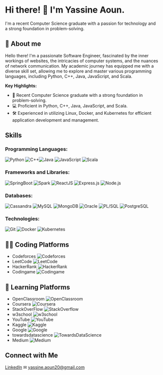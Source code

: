 # Hi there! 👋 I'm Yassine Aoun.

I'm a recent Computer Science graduate with a passion for technology and a strong foundation in problem-solving.

## 💬 About me 

Hello there! I'm a passionate Software Engineer, fascinated by the inner workings of websites, the intricacies of computer systems, and the nuances of network communication. My academic journey has equipped me with a diverse skill set, allowing me to explore and master various programming languages, including Python, C++, Java, JavaScript, and Scala.

**Key Highlights:**
- 🚀 Recent Computer Science graduate with a strong foundation in problem-solving.
- 💻 Proficient in Python, C++, Java, JavaScript, and Scala.
- 🛠️ Experienced in utilizing Linux, Docker, and Kubernetes for efficient application development and management.

## Skills

### Programming Languages:
![Python](https://img.shields.io/badge/Python-blue?style=for-the-badge&logo=python&logoWidth=30)
![C++](https://img.shields.io/badge/C++-orange?style=for-the-badge&logo=c%2B%2B&logoWidth=30)![Java](https://img.shields.io/badge/Java-orange?style=for-the-badge&logo=java&logoWidth=30)
![JavaScript](https://img.shields.io/badge/JavaScript-orange?style=for-the-badge&logo=javascript&logoWidth=30)
![Scala](https://img.shields.io/badge/Scala-orange?style=for-the-badge&logo=scala&logoWidth=30)

### Frameworks and Libraries:
![SpringBoot](https://img.shields.io/badge/SpringBoot-green?style=for-the-badge&logo=spring&logoWidth=30)
![Spark](https://img.shields.io/badge/Spark-yellow?style=for-the-badge&logo=apache-spark&logoWidth=30)
![ReactJS](https://img.shields.io/badge/ReactJS-blue?style=for-the-badge&logo=react&logoWidth=30)
![Express.js](https://img.shields.io/badge/Express.js-grey?style=for-the-badge&logo=express&logoWidth=30)
![Node.js](https://img.shields.io/badge/Node.js-green?style=for-the-badge&logo=node.js&logoWidth=30)

### Databases:
![Cassandra](https://img.shields.io/badge/Cassandra-purple?style=for-the-badge&logo=apache-cassandra&logoWidth=30)
![MySQL](https://img.shields.io/badge/MySQL-blue?style=for-the-badge&logo=mysql&logoWidth=30)
![MongoDB](https://img.shields.io/badge/MongoDB-green?style=for-the-badge&logo=mongodb&logoWidth=30)
![Oracle](https://img.shields.io/badge/Oracle-red?style=for-the-badge&logo=oracle&logoWidth=30)
![PL/SQL](https://img.shields.io/badge/PLSQL-red?style=for-the-badge&logo=oracle&logoWidth=30)
![PostgreSQL](https://img.shields.io/badge/PostgreSQL-blue?style=for-the-badge&logo=postgresql&logoWidth=30)

### Technologies:
![Git](https://img.shields.io/badge/Git-black?style=for-the-badge&logo=git&logoWidth=30)
![Docker](https://img.shields.io/badge/Docker-blue?style=for-the-badge&logo=docker&logoWidth=30)
![Kubernetes](https://img.shields.io/badge/Kubernetes-blue?style=for-the-badge&logo=kubernetes&logoWidth=30)

## 👨‍💻 Coding Platforms

- Codeforces ![Codeforces](https://img.shields.io/badge/Codeforces-%23FF5733?style=for-the-badge&logo=codeforces&logoWidth=30)
- LeetCode ![LeetCode](https://img.shields.io/badge/LeetCode-%23FFA500?style=for-the-badge&logo=leetcode&logoWidth=30)
- HackerRank ![HackerRank](https://img.shields.io/badge/HackerRank-%2328A745?style=for-the-badge&logo=hackerrank&logoWidth=30)
- Codingame ![Codingame](https://img.shields.io/badge/Codingame-%233D3D3D?style=for-the-badge&logo=codingame&logoWidth=30)

## 📙 Learning Platforms

- OpenClassroom ![OpenClassroom](https://img.shields.io/badge/OpenClassroom-%233D3D3D?style=for-the-badge&logo=openclassroom&logoWidth=30)
- Coursera ![Coursera](https://img.shields.io/badge/Coursera-%230056D2?style=for-the-badge&logo=coursera&logoWidth=30)
- StackOverFlow ![StackOverflow](https://img.shields.io/badge/StackOverflow-%23F48024?style=for-the-badge&logo=stackoverflow&logoWidth=30)
- w3school ![w3school](https://img.shields.io/badge/w3school-%233D3D3D?style=for-the-badge&logo=w3schools&logoWidth=30)
- YouTube ![YouTube](https://img.shields.io/badge/YouTube-%23FF0000?style=for-the-badge&logo=youtube&logoWidth=30)
- Kaggle ![Kaggle](https://img.shields.io/badge/Kaggle-%2320BEFF?style=for-the-badge&logo=kaggle&logoWidth=30)
- Google ![Google](https://img.shields.io/badge/Google-%234285F4?style=for-the-badge&logo=google&logoWidth=30)
- towardsdatascience ![TowardsDataScience](https://img.shields.io/badge/TowardsDataScience-%231572B6?style=for-the-badge&logo=towardsdatascience&logoWidth=30)
- Medium ![Medium](https://img.shields.io/badge/Medium-%2312100E?style=for-the-badge&logo=medium&logoWidth=30)

## Connect with Me

[LinkedIn](https://www.linkedin.com/in/yassine-aoun/) 
✉ [yassine.aoun20@gmail.com](mailto:yassine.aoun20@gmail.com)
